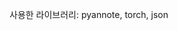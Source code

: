 사용한 라이브러리: pyannote, torch, json
<!--
<img src="https://img.shields.io/badge/pyannote-3776AB?style=flat&logo=&logoColor=white"/>

<img src="https://img.shields.io/badge/pytorch-ee4c2c?style=flat&logo=pytorch&logoColor=white"/>

<img src="https://img.shields.io/badge/CUDA-3ECC5F?style=flat&logo=nvidia&logoColor=white"/>

<img src="https://img.shields.io/badge/json-000000?style=flat&logo=json&logoColor=white"/>
-->

